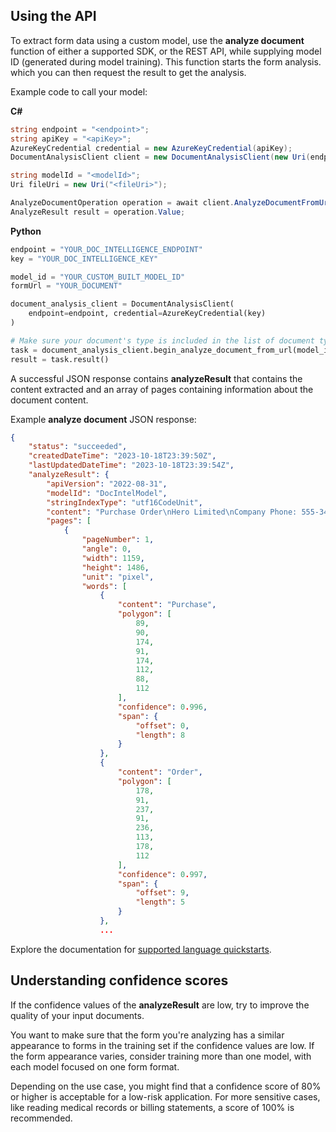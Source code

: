 ## Using the API 

To extract form data using a custom model, use the **analyze document** function of either a supported SDK, or the REST API, while supplying model ID (generated during model training). This function starts the form analysis. which you can then request the result to get the analysis.

Example code to call your model:

**C#**

```csharp
string endpoint = "<endpoint>";
string apiKey = "<apiKey>";
AzureKeyCredential credential = new AzureKeyCredential(apiKey);
DocumentAnalysisClient client = new DocumentAnalysisClient(new Uri(endpoint), credential);

string modelId = "<modelId>";
Uri fileUri = new Uri("<fileUri>");

AnalyzeDocumentOperation operation = await client.AnalyzeDocumentFromUriAsync(WaitUntil.Completed, modelId, fileUri);
AnalyzeResult result = operation.Value;
```

**Python**

```python
endpoint = "YOUR_DOC_INTELLIGENCE_ENDPOINT"
key = "YOUR_DOC_INTELLIGENCE_KEY"

model_id = "YOUR_CUSTOM_BUILT_MODEL_ID"
formUrl = "YOUR_DOCUMENT"

document_analysis_client = DocumentAnalysisClient(
    endpoint=endpoint, credential=AzureKeyCredential(key)
)

# Make sure your document's type is included in the list of document types the custom model can analyze
task = document_analysis_client.begin_analyze_document_from_url(model_id, formUrl)
result = task.result()
```

A successful JSON response contains **analyzeResult** that contains the content extracted and an array of pages containing information about the document content.

Example **analyze document** JSON response:

```json
{
	"status": "succeeded",
	"createdDateTime": "2023-10-18T23:39:50Z",
	"lastUpdatedDateTime": "2023-10-18T23:39:54Z",
	"analyzeResult": {
		"apiVersion": "2022-08-31",
		"modelId": "DocIntelModel",
		"stringIndexType": "utf16CodeUnit",
		"content": "Purchase Order\nHero Limited\nCompany Phone: 555-348-6512 Website: www.herolimited.com Email: accounts@herolimited.com\nPurchase Order\nDated As: 12/20/2020 Purchase Order #: 948284\nShipped To Vendor Name: Balozi Khamisi Company Name: Higgly Wiggly Books Address: 938 NE Burner Road Boulder City, CO 92848 Phone: 938-294-2949\nShipped From Name: Kidane Tsehaye Company Name: Jupiter Book Supply Address: 383 N Kinnick Road Seattle, WA 38383\nPhone: 932-299-0292\nDetails\nQuantity\nUnit Price\nTotal\nBindings\n20\n1.00\n20.00\nCovers Small\n20\n1.00\n20.00\nFeather Bookmark\n20\n5.00\n100.00\nCopper Swirl Marker\n20\n5.00\n100.00\nSUBTOTAL\n$140.00\nTAX\n$4.00\nTOTAL\n$144.00\nKidane Tsehaye\nManager\nKidane Tsehaye\nAdditional Notes: Do not Jostle Box. Unpack carefully. Enjoy. Jupiter Book Supply will refund you 50% per book if returned within 60 days of reading and offer you 25% off you next total purchase.",
		"pages": [
			{
				"pageNumber": 1,
				"angle": 0,
				"width": 1159,
				"height": 1486,
				"unit": "pixel",
				"words": [
					{
						"content": "Purchase",
						"polygon": [
							89,
							90,
							174,
							91,
							174,
							112,
							88,
							112
						],
						"confidence": 0.996,
						"span": {
							"offset": 0,
							"length": 8
						}
					},
					{
						"content": "Order",
						"polygon": [
							178,
							91,
							237,
							91,
							236,
							113,
							178,
							112
						],
						"confidence": 0.997,
						"span": {
							"offset": 9,
							"length": 5
						}
					},
                    ...
```

Explore the documentation for [supported language quickstarts](/azure/ai-services/document-intelligence/quickstarts/get-started-sdks-rest-api?azure-portal=true).

## Understanding confidence scores 

If the confidence values of the **analyzeResult** are low, try to improve the quality of your input documents.

You want to make sure that the form you're analyzing has a similar appearance to forms in the training set if the confidence values are low. If the form appearance varies, consider training more than one model, with each model focused on one form format.

Depending on the use case, you might find that a confidence score of 80% or higher is acceptable for a low-risk application. For more sensitive cases, like reading medical records or billing statements, a score of 100% is recommended.
